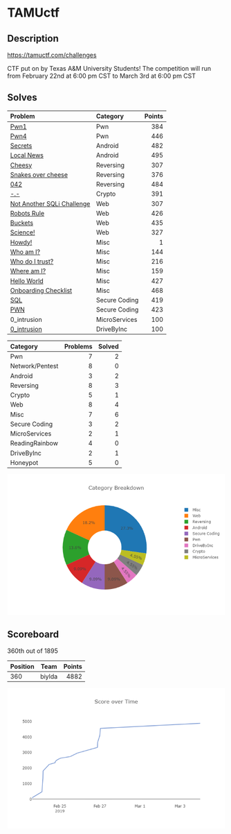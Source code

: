 # TAMUctf

## Description
https://tamuctf.com/challenges

CTF put on by Texas A&M University Students!
The competition will run from February 22nd at 6:00 pm CST to March 3rd at 6:00 pm CST

## Solves

| Problem | Category | Points |
|:- |:- | -:|
[Pwn1](pwn/pwn1/) | Pwn | 384
[Pwn4](pwn/pwn4/) | Pwn | 446
[Secrets](android/secrets/) | Android | 482
[Local News](android/local_news/) | Android | 495
[Cheesy](reversing/cheesy/) | Reversing | 307
[Snakes over cheese](reversing/snakes_over_cheese/) | Reversing | 376
[042](reversing/042/) | Reversing | 484
[-.-](crypto/-.-/) | Crypto | 391
[Not Another SQLi Challenge](web/not_another_sqli_challenge/) | Web | 307
[Robots Rule](web/robots_rule/) | Web | 426
[Buckets](web/buckets/) | Web | 435
[Science!](web/science/) | Web | 327
[Howdy!](misc/howdy/) | Misc | 1
[Who am I?](misc/who_am_i/) | Misc | 144
[Who do I trust?](misc/who_do_i_trust/) | Misc | 216
[Where am I?](misc/where_am_i/) | Misc | 159
[Hello World](misc/hello_world/) | Misc | 427
[Onboarding Checklist](misc/onboarding_checklist/) | Misc | 468
[SQL](secure_coding/sql/) | Secure Coding | 419
[PWN](secure_coding/pwn/) | Secure Coding | 423
0_intrusion | MicroServices | 100
[0_intrusion](drive_by_inc/0_intrusion/) | DriveByInc | 100

| Category | Problems | Solved |
|:- | -:| -:|
Pwn | 7 | 2
Network/Pentest | 8 | 0
Android | 3 | 2
Reversing | 8 | 3
Crypto | 5 | 1
Web | 8 | 4
Misc | 7 | 6
Secure Coding | 3 | 2
MicroServices | 2 | 1
ReadingRainbow | 4 | 0
DriveByInc | 2 | 1
Honeypot | 5 | 0

![category](plot_category.png)

## Scoreboard

360th out of 1895

| Position | Team | Points |
| - | - | -:|
360 | biylda | 4882

![score](plot_score.png)
